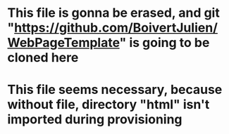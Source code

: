 # This file is gonna be erased, and git "https://github.com/BoivertJulien/WebPageTemplate" is going to be cloned here
# This file seems necessary, because without file, directory "html" isn't imported during provisioning